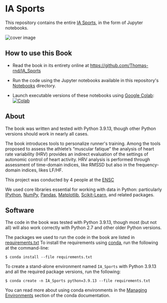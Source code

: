 # IA Sports

This repository contains the entire [IA Sports](https://github.com/Thomas-rnd/IA_Sports), in the form of Jupyter notebooks.

![cover image](Notebooks/Images/IA_Sports.png)

## How to use this Book

- Read the book in its entirety online at https://github.com/Thomas-rnd/IA_Sports

- Run the code using the Jupyter notebooks available in this repository's [Notebooks](Notebooks) directory.

- Launch executable versions of these notebooks using [Google Colab](http://colab.research.google.com): [![Colab](https://colab.research.google.com/assets/colab-badge.svg)](https://colab.research.google.com/github/jakevdp/PythonDataScienceHandbook/blob/master/notebooks/Index.ipynb)

## About

The book was written and tested with Python 3.9.13, though other Python versions should work in nearly all cases.

The book introduces tools to personalize runner's training. Among the tools proposed to assess the athlete’s “muscular fatique” the analysis of heart rate variability (HRV) provides an indirect evaluation of the settings of autonomic control of heart activity. HRV analysis is performed through assessment of time-domain indices, like RMSSD but also in the frequency-domain indices, likes LF/HF.

This project was conducted by 4 people at the [ENSC](https://ensc.bordeaux-inp.fr/fr)

We used core libraries essential for working with data in Python: particularly [IPython](http://ipython.org), [NumPy](http://numpy.org), [Pandas](http://pandas.pydata.org), [Matplotlib](http://matplotlib.org), [Scikit-Learn](http://scikit-learn.org), and related packages.

## Software

The code in the book was tested with Python 3.9.13, though most (but not all) will also work correctly with Python 2.7 and other older Python versions.

The packages we used to run the code in the book are listed in [requirements.txt](requirements.txt)
To install the requirements using [conda](http://conda.pydata.org), run the following at the command-line:

```
$ conda install --file requirements.txt
```

To create a stand-alone environment named ``IA_Sports`` with Python 3.9.13 and all the required package versions, run the following:

```
$ conda create -n IA_Sports python=3.9.13 --file requirements.txt
```

You can read more about using conda environments in the [Managing Environments](http://conda.pydata.org/docs/using/envs.html) section of the conda documentation.
